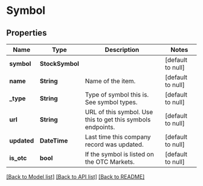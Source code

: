 # Symbol

## Properties
Name | Type | Description | Notes
------------ | ------------- | ------------- | -------------
**symbol** | **StockSymbol** |  | [default to null]
**name** | **String** | Name of the item. | [default to null]
**_type** | **String** | Type of symbol this is. See symbol types. | [default to null]
**url** | **String** | URL of this symbol. Use this to get this symbols endpoints. | [default to null]
**updated** | **DateTime<Utc>** | Last time this company record was updated. | [default to null]
**is_otc** | **bool** | If the symbol is listed on the OTC Markets. | [default to null]

[[Back to Model list]](../README.md#documentation-for-models) [[Back to API list]](../README.md#documentation-for-api-endpoints) [[Back to README]](../README.md)

